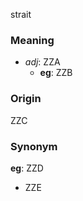 strait
### Meaning
+ _adj_: ZZA
    + __eg__: ZZB

### Origin

ZZC

### Synonym

__eg__: ZZD

+ ZZE


